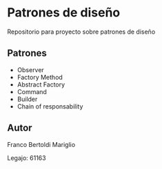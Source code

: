 # Patrones de diseño
Repositorio para proyecto sobre patrones de diseño

## Patrones

- Observer
- Factory Method
- Abstract Factory
- Command
- Builder
- Chain of responsability

## Autor

Franco Bertoldi Mariglio

Legajo: 61163